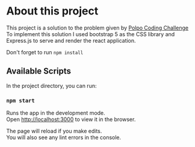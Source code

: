 # About this project

This project is a solution to the problem given by [Polpo Coding Challenge](https://github.com/polpocr/coding-challenge)
To implement this solution I used bootstrap 5 as the CSS library and Express.js to serve and render the react application.

Don't forget to run `npm install`

## Available Scripts

In the project directory, you can run:

### `npm start`

Runs the app in the development mode.\
Open [http://localhost:3000](http://localhost:3000) to view it in the browser.

The page will reload if you make edits.\
You will also see any lint errors in the console.
